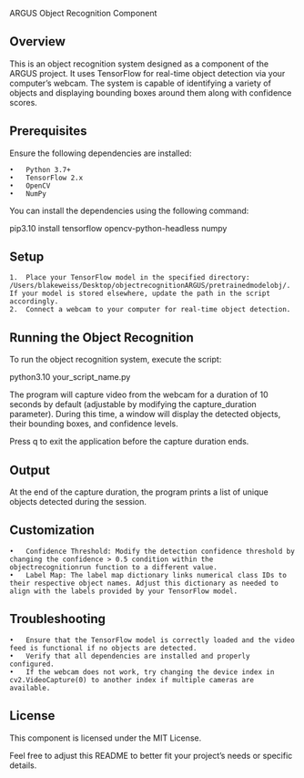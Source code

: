ARGUS Object Recognition Component

Overview
----------
This is an object recognition system designed as a component of the ARGUS project. It uses TensorFlow for real-time object detection via your computer’s webcam. The system is capable of identifying a variety of objects and displaying bounding boxes around them along with confidence scores.

Prerequisites
----------
Ensure the following dependencies are installed:

	•	Python 3.7+
	•	TensorFlow 2.x
	•	OpenCV
	•	NumPy

You can install the dependencies using the following command:

pip3.10 install tensorflow opencv-python-headless numpy

Setup
----------
	1.	Place your TensorFlow model in the specified directory: /Users/blakeweiss/Desktop/objectrecognitionARGUS/pretrainedmodelobj/. If your model is stored elsewhere, update the path in the script accordingly.
	2.	Connect a webcam to your computer for real-time object detection.

Running the Object Recognition
----------
To run the object recognition system, execute the script:

python3.10 your_script_name.py

The program will capture video from the webcam for a duration of 10 seconds by default (adjustable by modifying the capture_duration parameter). During this time, a window will display the detected objects, their bounding boxes, and confidence levels.

Press q to exit the application before the capture duration ends.

Output
----------
At the end of the capture duration, the program prints a list of unique objects detected during the session.

Customization
----------
	•	Confidence Threshold: Modify the detection confidence threshold by changing the confidence > 0.5 condition within the objectrecognitionrun function to a different value.
	•	Label Map: The label map dictionary links numerical class IDs to their respective object names. Adjust this dictionary as needed to align with the labels provided by your TensorFlow model.

Troubleshooting
----------
	•	Ensure that the TensorFlow model is correctly loaded and the video feed is functional if no objects are detected.
	•	Verify that all dependencies are installed and properly configured.
	•	If the webcam does not work, try changing the device index in cv2.VideoCapture(0) to another index if multiple cameras are available.

License
----------
This component is licensed under the MIT License.

Feel free to adjust this README to better fit your project’s needs or specific details.